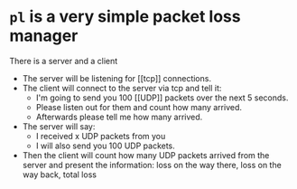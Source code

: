 # `pl` is a very simple packet loss manager

There is a server and a client
- The server will be listening for [[tcp]] connections.
- The client will connect to the server via tcp and tell it:
    - I'm going to send you 100 [[UDP]] packets over the next 5 seconds.
    - Please listen out for them and count how many arrived.
    - Afterwards please tell me how many arrived.
- The server will say:
    - I received x UDP packets from you
    - I will also send you 100 UDP packets.
- Then the client will count how many UDP packets arrived from the server
  and present the information:
  loss on the way there, loss on the way back, total loss
